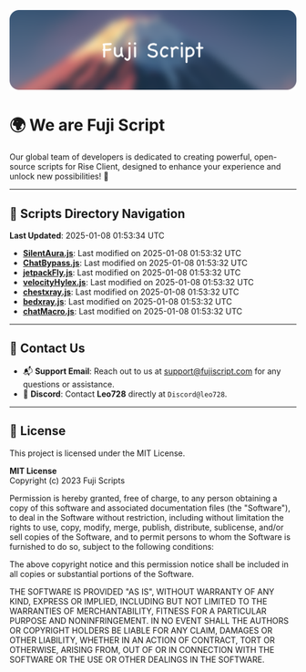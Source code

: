 ![Banner](.github/b.webp)

# 🌍 **We are Fuji Script**

Our global team of developers is dedicated to creating powerful, open-source scripts for Rise Client, designed to enhance your experience and unlock new possibilities! 🌟

---
<!-- SCRIPTS_NAVIGATION_START -->
## 📂 **Scripts Directory Navigation**

**Last Updated**: 2025-01-08 01:53:34 UTC

- **[SilentAura.js](scripts/SilentAura.js)**: Last modified on 2025-01-08 01:53:32 UTC
- **[ChatBypass.js](scripts/ChatBypass.js)**: Last modified on 2025-01-08 01:53:32 UTC
- **[jetpackFly.js](scripts/jetpackFly.js)**: Last modified on 2025-01-08 01:53:32 UTC
- **[velocityHylex.js](scripts/velocityHylex.js)**: Last modified on 2025-01-08 01:53:32 UTC
- **[chestxray.js](scripts/chestxray.js)**: Last modified on 2025-01-08 01:53:32 UTC
- **[bedxray.js](scripts/bedxray.js)**: Last modified on 2025-01-08 01:53:32 UTC
- **[chatMacro.js](scripts/chatMacro.js)**: Last modified on 2025-01-08 01:53:32 UTC

<!-- SCRIPTS_NAVIGATION_END -->

---

## 💬 **Contact Us**  
- 📬 **Support Email**: Reach out to us at [support@fujiscript.com](mailto:support@fujiscript.com) for any questions or assistance.  
- 💬 **Discord**: Contact **Leo728** directly at `Discord@leo728`.

---

## 📜 **License**

This project is licensed under the MIT License.  

**MIT License**  
Copyright (c) 2023 Fuji Scripts  

Permission is hereby granted, free of charge, to any person obtaining a copy of this software and associated documentation files (the "Software"), to deal in the Software without restriction, including without limitation the rights to use, copy, modify, merge, publish, distribute, sublicense, and/or sell copies of the Software, and to permit persons to whom the Software is furnished to do so, subject to the following conditions:  

The above copyright notice and this permission notice shall be included in all copies or substantial portions of the Software.  

THE SOFTWARE IS PROVIDED "AS IS", WITHOUT WARRANTY OF ANY KIND, EXPRESS OR IMPLIED, INCLUDING BUT NOT LIMITED TO THE WARRANTIES OF MERCHANTABILITY, FITNESS FOR A PARTICULAR PURPOSE AND NONINFRINGEMENT. IN NO EVENT SHALL THE AUTHORS OR COPYRIGHT HOLDERS BE LIABLE FOR ANY CLAIM, DAMAGES OR OTHER LIABILITY, WHETHER IN AN ACTION OF CONTRACT, TORT OR OTHERWISE, ARISING FROM, OUT OF OR IN CONNECTION WITH THE SOFTWARE OR THE USE OR OTHER DEALINGS IN THE SOFTWARE.  

